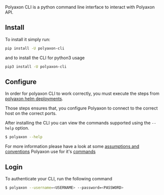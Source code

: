 Polyaxon CLI is a python command line interface to interact with Polyaxon API.


## Install

To install it simply run:

```bash
pip install -U polyaxon-cli
```

and to install the CLI for python3 usage

```bash
pip3 install -U polyaxon-cli
```


## Configure

In order for polyaxon CLI to work correctly,
you must execute the steps from [polyaxon helm deployments](deploy_polyaxon).

Those steps ensures that, you configure Polyaxon to connect to the correct host on the correct ports.


After installing the CLI you can view the commands supported using the `--help` option.

```bash
$ polyaxon --help
```

For more information please have a look at some [assumptions and conventions](/polyaxon_cli/assumptions)
Polyaxon use for it's [commands](/polyaxon_cli/commands)


## Login

To authenticate your CLI, run the following command

```bash
$ polyaxon --username=<USERNAME> --password=<PASSWORD>
```
